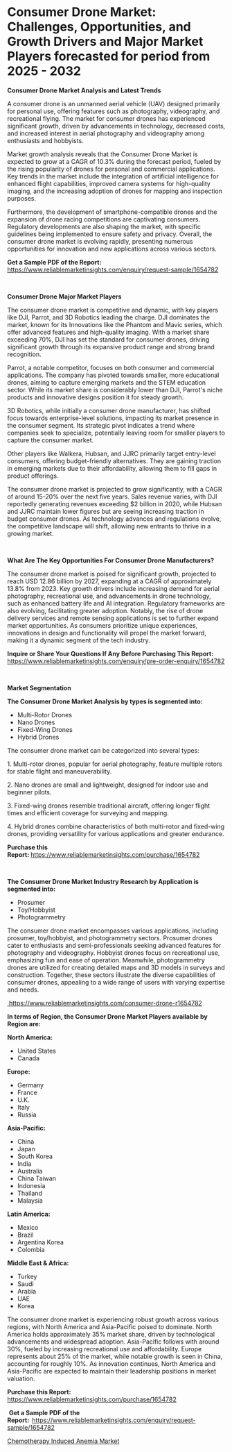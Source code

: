 <p><h1>Consumer Drone Market: Challenges, Opportunities, and Growth Drivers and Major Market Players forecasted for period from 2025 - 2032</h1></p><p><strong>Consumer Drone Market Analysis and Latest Trends</strong></p>
<p><p>A consumer drone is an unmanned aerial vehicle (UAV) designed primarily for personal use, offering features such as photography, videography, and recreational flying. The market for consumer drones has experienced significant growth, driven by advancements in technology, decreased costs, and increased interest in aerial photography and videography among enthusiasts and hobbyists.</p><p>Market growth analysis reveals that the Consumer Drone Market is expected to grow at a CAGR of 10.3% during the forecast period, fueled by the rising popularity of drones for personal and commercial applications. Key trends in the market include the integration of artificial intelligence for enhanced flight capabilities, improved camera systems for high-quality imaging, and the increasing adoption of drones for mapping and inspection purposes.</p><p>Furthermore, the development of smartphone-compatible drones and the expansion of drone racing competitions are captivating consumers. Regulatory developments are also shaping the market, with specific guidelines being implemented to ensure safety and privacy. Overall, the consumer drone market is evolving rapidly, presenting numerous opportunities for innovation and new applications across various sectors.</p></p>
<p><strong>Get a Sample PDF of the Report:&nbsp;</strong> <a href="https://www.reliablemarketinsights.com/enquiry/request-sample/1654782?utm_campaign=3015&utm_medium=2&utm_source=Github&utm_content=ia&utm_term=06032025&utm_id=consumer-drone">https://www.reliablemarketinsights.com/enquiry/request-sample/1654782</a></p>
<p>&nbsp;</p>
<p><strong>Consumer Drone Major Market Players</strong></p>
<p><p>The consumer drone market is competitive and dynamic, with key players like DJI, Parrot, and 3D Robotics leading the charge. DJI dominates the market, known for its Innovations like the Phantom and Mavic series, which offer advanced features and high-quality imaging. With a market share exceeding 70%, DJI has set the standard for consumer drones, driving significant growth through its expansive product range and strong brand recognition.</p><p>Parrot, a notable competitor, focuses on both consumer and commercial applications. The company has pivoted towards smaller, more educational drones, aiming to capture emerging markets and the STEM education sector. While its market share is considerably lower than DJI, Parrot's niche products and innovative designs position it for steady growth.</p><p>3D Robotics, while initially a consumer drone manufacturer, has shifted focus towards enterprise-level solutions, impacting its market presence in the consumer segment. Its strategic pivot indicates a trend where companies seek to specialize, potentially leaving room for smaller players to capture the consumer market.</p><p>Other players like Walkera, Hubsan, and JJRC primarily target entry-level consumers, offering budget-friendly alternatives. They are gaining traction in emerging markets due to their affordability, allowing them to fill gaps in product offerings.</p><p>The consumer drone market is projected to grow significantly, with a CAGR of around 15-20% over the next five years. Sales revenue varies, with DJI reportedly generating revenues exceeding $2 billion in 2020, while Hubsan and JJRC maintain lower figures but are seeing increasing traction in budget consumer drones. As technology advances and regulations evolve, the competitive landscape will shift, allowing new entrants to thrive in a growing market.</p></p>
<p>&nbsp;</p>
<p><strong>What Are The Key Opportunities For Consumer Drone Manufacturers?</strong></p>
<p><p>The consumer drone market is poised for significant growth, projected to reach USD 12.86 billion by 2027, expanding at a CAGR of approximately 13.8% from 2023. Key growth drivers include increasing demand for aerial photography, recreational use, and advancements in drone technology, such as enhanced battery life and AI integration. Regulatory frameworks are also evolving, facilitating greater adoption. Notably, the rise of drone delivery services and remote sensing applications is set to further expand market opportunities. As consumers prioritize unique experiences, innovations in design and functionality will propel the market forward, making it a dynamic segment of the tech industry.</p></p>
<p><strong>Inquire or Share Your Questions If Any Before Purchasing This Report:</strong> <a href="https://www.reliablemarketinsights.com/enquiry/pre-order-enquiry/1654782?utm_campaign=3015&utm_medium=2&utm_source=Github&utm_content=ia&utm_term=06032025&utm_id=consumer-drone">https://www.reliablemarketinsights.com/enquiry/pre-order-enquiry/1654782</a></p>
<p>&nbsp;</p>
<p><strong>Market Segmentation</strong></p>
<p><strong>The Consumer Drone Market Analysis by types is segmented into:</strong></p>
<p><ul><li>Multi-Rotor Drones</li><li>Nano Drones</li><li>Fixed-Wing Drones</li><li>Hybrid Drones</li></ul></p>
<p><p>The consumer drone market can be categorized into several types: </p><p>1. Multi-rotor drones, popular for aerial photography, feature multiple rotors for stable flight and maneuverability. </p><p>2. Nano drones are small and lightweight, designed for indoor use and beginner pilots. </p><p>3. Fixed-wing drones resemble traditional aircraft, offering longer flight times and efficient coverage for surveying and mapping. </p><p>4. Hybrid drones combine characteristics of both multi-rotor and fixed-wing drones, providing versatility for various applications and greater endurance.</p></p>
<p><strong>Purchase this Report:&nbsp;</strong><a href="https://www.reliablemarketinsights.com/purchase/1654782?utm_campaign=3015&utm_medium=2&utm_source=Github&utm_content=ia&utm_term=06032025&utm_id=consumer-drone">https://www.reliablemarketinsights.com/purchase/1654782</a></p>
<p>&nbsp;</p>
<p><strong>The Consumer Drone Market Industry Research by Application is segmented into:</strong></p>
<p><ul><li>Prosumer</li><li>Toy/Hobbyist</li><li>Photogrammetry</li></ul></p>
<p><p>The consumer drone market encompasses various applications, including prosumer, toy/hobbyist, and photogrammetry sectors. Prosumer drones cater to enthusiasts and semi-professionals seeking advanced features for photography and videography. Hobbyist drones focus on recreational use, emphasizing fun and ease of operation. Meanwhile, photogrammetry drones are utilized for creating detailed maps and 3D models in surveys and construction. Together, these sectors illustrate the diverse capabilities of consumer drones, appealing to a wide range of users with varying expertise and needs.</p></p>
<p><a href="https://www.reliablemarketinsights.com/consumer-drone-r1654782?utm_campaign=3015&utm_medium=2&utm_source=Github&utm_content=ia&utm_term=06032025&utm_id=consumer-drone">&nbsp;https://www.reliablemarketinsights.com/consumer-drone-r1654782</a></p>
<p><strong>In terms of Region, the Consumer Drone Market Players available by Region are:</strong></p>
<p>
    <p> <strong> North America: </strong>
        <ul>
            <li>United States</li>
            <li>Canada</li>
        </ul>
        </p> 
    <p> <strong> Europe: </strong>
        <ul>
            <li>Germany</li>
            <li>France</li>
            <li>U.K.</li>
            <li>Italy</li>
            <li>Russia</li>
        </ul>
        </p> 
    <p> <strong> Asia-Pacific: </strong>
        <ul>
            <li>China</li>
            <li>Japan</li>
            <li>South Korea</li>
            <li>India</li>
            <li>Australia</li>
            <li>China Taiwan</li>
            <li>Indonesia</li>
            <li>Thailand</li>
            <li>Malaysia</li>
        </ul>
        </p> 
    <p> <strong> Latin America: </strong>
        <ul>
            <li>Mexico</li>
            <li>Brazil</li>
            <li>Argentina Korea</li>
            <li>Colombia</li>
        </ul>
        </p> 
    <p> <strong> Middle East & Africa: </strong>
        <ul>
            <li>Turkey</li>
            <li>Saudi</li>
            <li>Arabia</li>
            <li>UAE</li>
            <li>Korea</li>
        </ul>
    </p>
    </p>
<p><p>The consumer drone market is experiencing robust growth across various regions, with North America and Asia-Pacific poised to dominate. North America holds approximately 35% market share, driven by technological advancements and widespread adoption. Asia-Pacific follows with around 30%, fueled by increasing recreational use and affordability. Europe represents about 25% of the market, while notable growth is seen in China, accounting for roughly 10%. As innovation continues, North America and Asia-Pacific are expected to maintain their leadership positions in market valuation.</p></p>
<p><strong>Purchase this Report: </strong><a href="https://www.reliablemarketinsights.com/purchase/1654782?utm_campaign=3015&utm_medium=2&utm_source=Github&utm_content=ia&utm_term=06032025&utm_id=consumer-drone">https://www.reliablemarketinsights.com/purchase/1654782</a></p>
<p>&nbsp;<strong>Get a Sample PDF of the Report:&nbsp;&nbsp;</strong><a href="https://www.reliablemarketinsights.com/enquiry/request-sample/1654782?utm_campaign=3015&utm_medium=2&utm_source=Github&utm_content=ia&utm_term=06032025&utm_id=consumer-drone">https://www.reliablemarketinsights.com/enquiry/request-sample/1654782</a></p>
<p><strong></strong></p>
<p><p><a href="https://github.com/stephaniwo144/Market-Research-Report-List-1/blob/main/chemotherapy-induced-anemia-market.md?utm_campaign=3015&utm_medium=2&utm_source=Github&utm_content=ia&utm_term=06032025&utm_id=consumer-drone">Chemotherapy Induced Anemia Market</a></p></p>